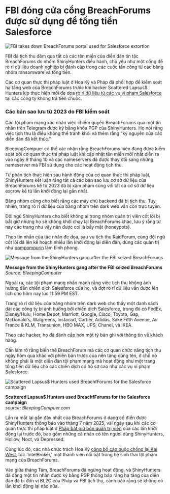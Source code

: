 # FBI đóng cửa cổng BreachForums được sử dụng để tống tiền Salesforce

![FBI takes down BreachForums portal used for Salesforce extortion](https://www.bleepstatic.com/content/hl-images/2025/10/10/BreachForums_seized.jpg)

FBI đã tịch thu đêm qua tất cả các tên miền của diễn đàn tin tặc BreachForums do nhóm ShinyHunters điều hành, chủ yếu như một cổng để rò rỉ dữ liệu doanh nghiệp bị đánh cắp trong các cuộc tấn công từ các băng nhóm ransomware và tống tiền.

Các cơ quan thực thi pháp luật ở Hoa Kỳ và Pháp đã phối hợp để kiểm soát hạ tầng web của BreachForums trước khi hacker Scattered Lapsus$ Hunters kịp thực hiện mối đe dọa [rò rỉ dữ liệu từ các vụ vi phạm Salesforce](https://www.bleepingcomputer.com/news/security/shinyhunters-starts-leaking-data-stolen-in-salesforce-attacks/) tại các công ty không trả tiền chuộc.

### Các bản sao lưu từ 2023 do FBI kiểm soát

Các tội phạm mạng xác nhận việc chiếm quyền BreachForums qua một tin nhắn trên Telegram được ký bằng khóa PGP của ShinyHunters. Họ nói rằng việc tịch thu là điều không thể tránh khỏi và thêm rằng "kỷ nguyên của các diễn đàn đã kết thúc."

BleepingCompuer có thể xác nhận rằng BreachForums hiện đang được kiểm soát bởi cơ quan thực thi pháp luật khi cập nhật tên miền mới nhất diễn ra vào ngày 9 tháng 10 và các nameservers đã được thay đổi sang những nameserver mà FBI sử dụng cho các hoạt động tịch thu.

Từ phân tích thực hiện sau hành động của cơ quan thực thi pháp luật, ShinyHunters kết luận rằng tất cả các bản sao lưu cơ sở dữ liệu của BreachForums kể từ 2023 đã bị xâm phạm cùng với tất cả cơ sở dữ liệu escrow kể từ lần khởi động lại gần nhất.

Băng nhóm cũng cho biết rằng các máy chủ backend đã bị tịch thu. Tuy nhiên, trang rò rỉ dữ liệu của băng nhóm trên dark web vẫn còn trực tuyến.

Đội ngũ ShinyHunters cho biết không ai trong nhóm quản trị viên cốt lõi bị bắt giữ nhưng họ sẽ không khởi chạy lại BreachForums khác, lưu ý rằng từ nay các trang như vậy nên được coi là bẫy mật (honeypots).

Theo tin nhắn của tác nhân đe dọa, sau vụ tịch thu RaidForum, cùng đội ngũ cốt lõi đã lên kế hoạch nhiều lần khởi động lại diễn đàn, dùng các quản trị như [pompompurin](https://www.bleepingcomputer.com/news/security/breachforums-hacking-forum-admin-resentenced-to-three-years-in-prison/) làm bình phong.

![Message from the ShinyHunters gang after the FBI seized BreachForums](https://www.bleepstatic.com/images/news/u/1100723/ShinyHunters_BreachForumsStatement.png)

**Message from the ShinyHunters gang after the FBI seized BreachForums**  
_Source: BleepingComputer_

Ngoài ra, các tội phạm mạng nhấn mạnh rằng việc tịch thu không ảnh hưởng đến chiến dịch Salesforce của họ, và đợt rò rỉ dữ liệu vẫn được lên lịch cho hôm nay lúc 11:59 PM EST.

Trang rò rỉ dữ liệu của băng nhóm trên dark web cho thấy một danh sách dài các công ty bị ảnh hưởng bởi chiến dịch Salesforce, trong đó có FedEx, Disney/Hulu, Home Depot, Marriott, Google, Cisco, Toyota, Gap, McDonald's, Walgreens, Instacart, Cartier, Adidas, Sake Fifth Avenue, Air France & KLM, Transunion, HBO MAX, UPS, Chanel, và IKEA.

Theo các hacker, họ đã đánh cắp hơn một tỷ bản ghi với thông tin về khách hàng.

Cần làm rõ rằng biến thể BreachForum mà các cơ quan chức năng tịch thu ngày hôm qua khác với phiên bản trước của nền tảng cùng tên, ở chỗ nó không phải là một diễn đàn tội phạm mạng mà hoạt động như một trang tống tiền dữ liệu cho các chiến dịch có hồ sơ cao như các vụ vi phạm Salesforce.

![Scattered Lapsus$ Hunters used BreachfForums for the Salesforce campaign](https://www.bleepstatic.com/images/news/u/1100723/SLH_Salesforce-campaign.jpg)

**Scattered Lapsus$ Hunters used BreachfForums for the Salesforce campaign**  
_source: BleepingCompuer.com_

Lần ra mắt lại gần đây nhất của BreachForums ở dạng cổ điển được ShinyHunters thông báo vào tháng 7 năm 2025, vài ngày sau khi các cơ quan thực thi pháp luật ở [Pháp bắt giữ bốn quản trị viên](https://www.bleepingcomputer.com/news/security/breachforums-hacking-forum-operators-reportedly-arrested-in-france/) của các lần khởi động lại trước đó, bao gồm những cá nhân có tên người dùng ShinyHunters, Hollow, Noct, và Depressed.

Cùng lúc đó, các nhà chức trách Hoa Kỳ [công bố cáo buộc chống lại Kai West](https://www.bleepingcomputer.com/news/security/british-hacker-intelbroker-charged-with-25m-in-cybercrime-damages/), tức 'IntelBroker,' một thành viên nổi bật trong hệ sinh thái tội phạm mạng của BreachForums.

Vào giữa tháng Tám, BreachForums đã ngừng hoạt động, và ShinyHunters đã đăng một tin nhắn được ký bằng PGP thông báo rằng hạ tầng của diễn đàn đã bị đơn vị BL2C của Pháp và FBI tịch thu, cảnh báo rằng sẽ không có lần khởi động lại nào nữa.
